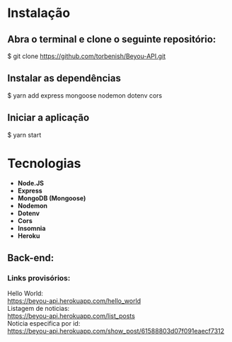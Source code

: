 # Instalação 

## Abra o terminal e clone o seguinte repositório:
$ git clone https://github.com/torbenish/Beyou-API.git

## Instalar as dependências
$ yarn add express mongoose nodemon dotenv cors

## Iniciar a aplicação
$ yarn start

# Tecnologias

- **Node.JS**
- **Express**
- **MongoDB (Mongoose)**
- **Nodemon**
- **Dotenv**
- **Cors**
- **Insomnia**
- **Heroku**

## Back-end:

### Links provisórios:
Hello World: </br>
https://beyou-api.herokuapp.com/hello_world </br>
Listagem de noticias: </br>
https://beyou-api.herokuapp.com/list_posts </br>
Noticia especifica por id: </br>
https://beyou-api.herokuapp.com/show_post/61588803d07f091eaecf7312
